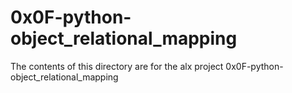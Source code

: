 # 0x0F-python-object_relational_mapping
The contents of this directory are for the alx project 0x0F-python-object_relational_mapping